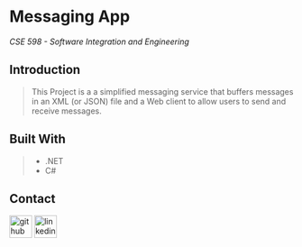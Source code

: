 # **Messaging App**
*CSE 598 - Software Integration and Engineering*

## Introduction
> This Project is a a simplified messaging service that buffers messages in an XML (or JSON) file and a Web client to
allow users to send and receive messages. 

## Built With
>- .NET
>- C#

## Contact
 [<img src='https://cdn.jsdelivr.net/npm/simple-icons@3.0.1/icons/github.svg' alt='github' height='40'>](https://github.com/martha-moreno/martha-moreno.github.io)  [<img src='https://cdn.jsdelivr.net/npm/simple-icons@3.0.1/icons/linkedin.svg' alt='linkedin' height='40'>](https://www.linkedin.com/in/martha-gissela-moreno/)  
